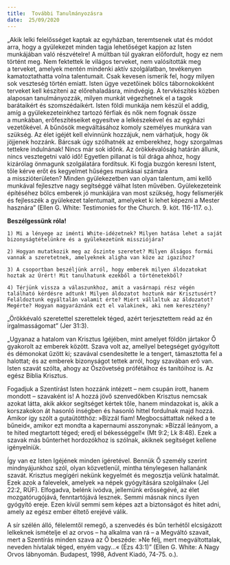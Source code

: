 ```yaml
---
title:  További Tanulmányozásra
date:  25/09/2020
---
```


„Akik lelki felelősséget kaptak az egyházban, teremtsenek utat és módot arra, hogy a gyülekezet minden tagja lehetőséget kapjon az Isten munkájában való részvételre! A múltban túl gyakran előfordult, hogy ez nem történt meg. Nem fektettek le világos terveket, nem valósították meg a terveket, amelyek mentén mindenki aktív szolgálatban, tevékenyen kamatoztathatta volna talentumait. Csak kevesen ismerik fel, hogy milyen sok veszteség történ emiatt. Isten ügye vezetőinek bölcs tábornokokként terveket kell készíteni az előrehaladásra, mindvégig. A tervkészítés közben alaposan tanulmányozzák, milyen munkát végezhetnek el a tagok barátaikért és szomszédaikért. Isten földi munkája nem készül el addig, amíg a gyülekezeteinkhez tartozó férfiak és nők nem fognak össze a munkában, erőfeszítéseiket egyesítve a lelkészekével és az egyházi vezetőkével. A bűnösök megváltásához komoly személyes munkára van szükség. Az élet igéjét kell elvinnünk hozzájuk, nem várhatjuk, hogy ők jöjjenek hozzánk. Bárcsak úgy szólhatnék az emberekhez, hogy szorgalmas tettekre indulnának! Nincs már sok időnk. Az örökkévalóság határán állunk, nincs vesztegetni való idő! Egyetlen pillanat is túl drága ahhoz, hogy kizárólag önmagunk szolgálatára fordítsuk. Ki fogja buzgón keresni Istent, tőle kérve erőt és kegyelmet hűséges munkásai számára a misszióterületen? Minden gyülekezetben van olyan talentum, ami kellő munkával fejlesztve nagy segítséggé válhat Isten művében. Gyülekezeteink építéséhez bölcs emberek jó munkájára van most szükség, hogy felismerjék és fejlesszék a gyülekezet talentumait, amelyeket ki lehet képezni a Mester hasznára” (Ellen G. White: Testimonies for the Church. 9. köt. 116-117. o.).

**Beszélgessünk róla!**

`1) Mi a lényege az iménti White-idézetnek? Milyen hatása lehet a saját bizonyságtételünkre és a gyülekezetünk missziójára?`

`2) Hogyan mutatkozik meg az őszinte szeretet? Milyen álságos formái vannak a szeretetnek, amelyeknek aligha van köze az igazihoz?`

`3) A csoportban beszéljünk arról, hogy emberek milyen áldozatokat hoztak az Úrért! Mit tanulhatunk ezekből a történetekből?`

`4) Térjünk vissza a válaszunkhoz, amit a vasárnapi rész végén található kérdésre adtunk! Milyen áldozatot hoztunk már Krisztusért? Feláldoztunk egyáltalán valamit érte? Miért vállaltuk az áldozatot? Megérte? Hogyan magyaráznánk ezt el valakinek, aki nem keresztény?  `

„Örökkévaló szeretettel szerettelek téged, azért terjesztettem reád az én irgalmasságomat” (Jer 31:3).

„Ugyanaz a hatalom van Krisztus Igéjében, mint amelyet földön jártakor Ő gyakorolt az emberek között. Szava volt az, amellyel betegséget gyógyított és démonokat űzött ki; szavával csendesítette le a tengert, támasztotta fel a halottat; és az emberek bizonyságot tettek arról, hogy szavában erő van. Isten szavát szólta, ahogy az Ószövetség prófétáihoz és tanítóihoz is. Az egész Biblia Krisztus.

Fogadjuk a Szentírást Isten hozzánk intézett – nem csupán írott, hanem mondott – szavaként is! A hozzá jövő szenvedőkben Krisztus nemcsak azokat látta, akik akkor segítséget kértek tőle, hanem mindazokat is, akik a korszakokon át hasonló ínségben és hasonló hittel fordulnak majd hozzá. Amikor így szólt a gutaütötthöz: »Bízzál fiam! Megbocsáttattak néked a te bűneid«, amikor ezt mondta a kapernaumi asszonynak: »Bízzál leányom, a te hited megtartott téged; eredj el békességgel!« (Mt 9:2; Lk 8:48). Ezek a szavak más bűnterhet hordozókhoz is szólnak, akiknek segítséget kellene igényelniük.

Így van ez Isten Igéjének minden ígéretével. Bennük Ő személy szerint mindnyájunkhoz szól, olyan közvetlenül, mintha ténylegesen hallanánk szavát. Krisztus megígéri nekünk kegyelmét és megosztja velünk hatalmát. Ezek azok a falevelek, amelyek »a népek gyógyítására szolgálnak« (Jel 22:2, RÚF). Elfogadva, belénk ivódva, jellemünk erősségévé, az élet mozgatórugójává, fenntartójává lesznek. Semmi másnak nincs ilyen gyógyító ereje. Ezen kívül semmi sem képes azt a biztonságot és hitet adni, amely az egész ember éltető erejévé válik.

A sír szélén álló, félelemtől remegő, a szenvedés és bűn terhétől elcsigázott lelkeknek ismételje el az orvos – ha alkalma van rá – a Megváltó szavait, mert a Szentírás minden szava az Ő beszéde: »Ne félj, mert megváltottalak, neveden hívtalak téged, enyém vagy…« (Ézs 43:1)” (Ellen G. White: A Nagy Orvos lábnyomán. Budapest, 1998, Advent Kiadó, 74-75. o.).

